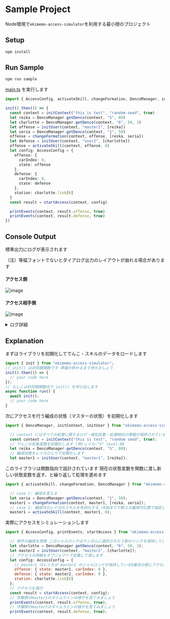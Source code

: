# Sample Project

Node環境で`ekimemo-access-simulator`を利用する最小限のプロジェクト

## Setup

```bash
npm install
```

## Run Sample 

```bash
npm run sample
```

[main.ts](./src/main.ts) を実行します

```ts
import { AccessConfig, activateSkill, changeFormation, DencoManager, init, initContext, initUser, printEvents, startAccess } from "ekimemo-access-simulator"

init().then(() => {
  const context = initContext("this is test", "random-seed", true)
  let reika = DencoManager.getDenco(context, "5", 80)
  let charlotte = DencoManager.getDenco(context, "6", 50, 3)
  let offense = initUser(context, "master1", [reika])
  let seria = DencoManager.getDenco(context, "1", 50)
  offense = changeFormation(context, offense, [reika, seria])
  let defense = initUser(context, "user2", [charlotte])
  offense = activateSkill(context, offense, 0)
  let config: AccessConfig = {
    offense: {
      carIndex: 0,
      state: offense
    },
    defense: {
      carIndex: 0,
      state: defense
    },
    station: charlotte.link[0]
  }
  const result = startAccess(context, config)

  printEvents(context, result.offense, true)
  printEvents(context, result.defense, true)
})
```

## Console Output
標準出力にログが表示されます

（注）等幅フォントでないとダイアログ出力のレイアウトが崩れる場合があります

#### アクセス側

![image](https://user-images.githubusercontent.com/25225028/204131714-46bc4e25-f29a-4367-a2bc-00f2297452d4.png)

#### アクセス相手側

![image](https://user-images.githubusercontent.com/25225028/204131736-09f31b9b-691a-42a4-a67e-4e8752c0a647.png)

<details>
<summary>ログ詳細</summary>

```txt
ライブラリを初期化しました
編成を変更します [] -> [reika]
スキル状態の変更：reika idle -> active
ランダムに駅を選出：池袋,西日暮里,高輪ゲートウェイ
編成を変更します [] -> [charlotte]
アクセス処理の開始 2022-11-15 11:07:21.559
攻撃：reika
アクティブなスキル(攻撃側): reika
守備：charlotte
アクティブなスキル(守備側): 
スキルを評価：フットバースの確認
アクセスによる追加 reika score:100 exp:100
スキルを評価：確率ブーストの確認
スキルを評価：アクセス開始前
スキルを評価：アクセス開始
攻守のダメージ計算を開始
攻守の属性によるダメージ補正が適用：1.3
フィルムによる補正をスキップ
スキルを評価：ATK&DEFの増減
スキルが発動(攻撃側) name:reika(5) skill:大起動加速度向上薬注入
べ、別にあんたの為じゃないんだからね！ ATK+45%
スキルを評価：特殊なダメージ計算
基本ダメージを計算 AP:260 ATK:45% DEF:0% DamageBase:490 = 260 * 145% * 1.3
スキルを評価：固定ダメージ
固定ダメージの計算：0
ダメージ量による追加 reika score:490 exp:490
ダメージ計算が終了：490
守備の結果 HP: 228 > 0 reboot:true
アクセス結果を仮決定
攻撃側のリンク成果：true
守備側のリンク解除：true
スキルを評価：ダメージ計算完了後
最終的なアクセス結果を決定
HP確定 reika 312 > 312 reboot:false
HP確定 charlotte 228 > 0 reboot:true
攻撃側のリンク成果：true
守備側のリンク解除：true
リンク成功による追加 reika score:100 exp:100
アクセス処理の終了
経験値追加 reika 0(current) + 690 -> 690
経験値詳細 access:690 skill:0 link:0
経験値追加 charlotte 0(current) + 45288 -> 45288
経験値詳細 access:0 skill:0 link:45288
レベルアップ：charlotte Lv.50->Lv.51
現在の経験値：charlotte 7688/38700
```
</details>

## Explanation

まずはライブラリを初期化してでんこ・スキルのデータをロードします
```js
import { init } from "ekimemo-access-simulator";
// init() は非同期関数です 準備が終わるまで待ちましょう
init().then(() => {
  // your code here
});
// もしくは非同期関数内で init() を呼び出します
async function run() {
  await init();
  // your code here
}
```

次にアクセスを行う編成の状態（マスターの状態）を初期化します
```js
import { DencoManager, initContext, initUser } from "ekimemo-access-simulator"

  // context にはすべての処理に関するログ・疑似乱数・処理時刻の情報が保持されています
  const context = initContext("this is test", "random seed", true);
  // でんこの状態変数を初期化します (例)レイカ:"5" level:80
  let reika = DencoManager.getDenco(context, "5", 80);
  // 編成状態をレイカひとりで初期化します
  let master1 = initUser(context, "master1", [reika]);
```

このライブラリは関数指向で設計されています 現在の状態変数を関数に渡し新しい状態変数を返す、と繰り返して処理を進めます
```js
import { activateSkill, changeFormation, DencoManager } from "ekimemo-access-simulator"

  // case 1: 編成を変える
  let seria = DencoManager.getDenco(context, "1", 50);
  master1 = changeFormation(context, master1, [reika, seria]);
  // case 2: 編成内のレイカのスキルを有効化する (0始まりで数える編成内位置で指定します)
  master1 = activateSkill(context, master1, 0);
```

実際にアクセスをシミュレーションします
```js
import { AccessConfig, printEvents, startAccess } from "ekimemo-access-simulator"

  // 相手の編成を用意 このシャルロッテはランダムに選択された３駅のリンクを保持しています
  let charlotte = DencoManager.getDenco(context, "6", 50, 3);
  let master2 = initUser(context, "master2", [charlotte]);
  // アクセスの詳細をオブジェクトで定義して渡します
  let config: AccessConfig = {
    // master1 のレイカが master2 のシャルロッテが保持している0番目の駅にアクセスします
    offense: { state: master1, carIndex: 0 }, 
    defense: { state: master2, carIndex: 0 },
    station: charlotte.link[0]
  };
  // アクセスを実行
  const result = startAccess(context, config);
  // 攻撃側のmaster1のタイムラインの様子を見てみましょう
  printEvents(context, result.offense, true);
  // 守備側のmaster2のタイムラインの様子を見てみましょう
  printEvents(context, result.defense, true);
```
